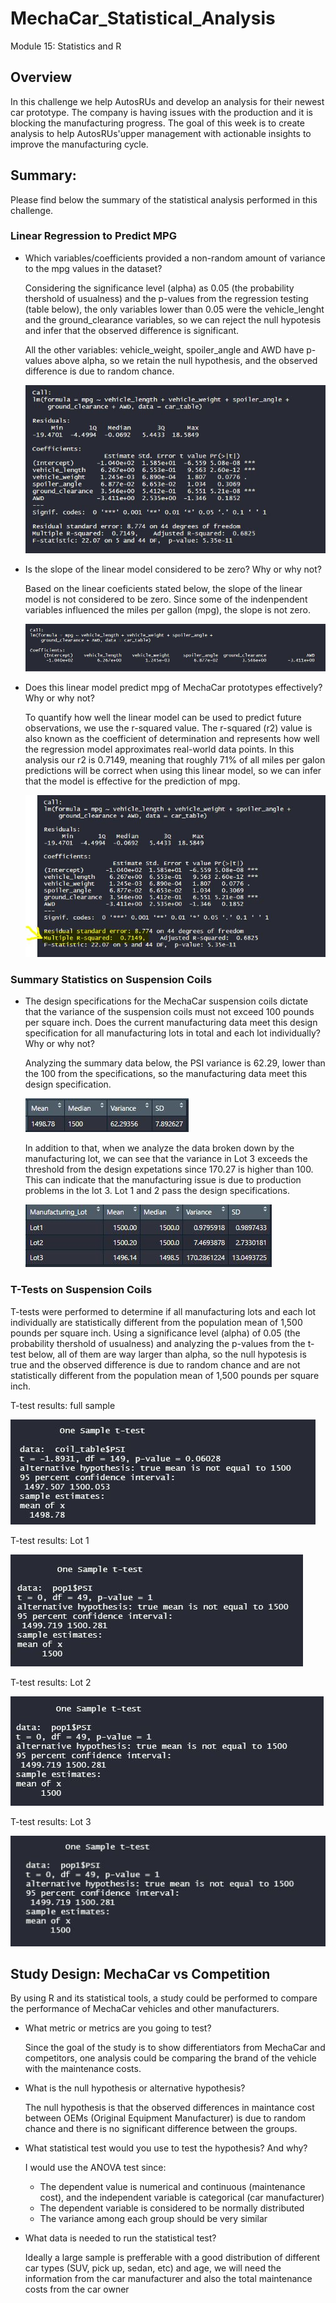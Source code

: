# MechaCar_Statistical_Analysis
Module 15: Statistics and R

## Overview
In this challenge we help AutosRUs and develop an analysis for their newest car prototype. The company is having issues with the production and it is blocking the manufacturing progress. 
The goal of this week is to create analysis to help AutosRUs'upper management with actionable insights to improve the manufacturing cycle. 

## Summary:
Please find below the summary of the statistical analysis performed in this challenge. 

### Linear Regression to Predict MPG
 
* Which variables/coefficients provided a non-random amount of variance to the mpg values in the dataset?
    
    Considering the significance level (alpha) as 0.05 (the probability thershold of usualness) and the p-values from the regression testing (table below), the only variables lower than 0.05 were the vehicle_lenght and the ground_clearance variables, so we can reject the null hypotesis and infer that the observed difference is significant.

    All the other variables: vehicle_weight, spoiler_angle and AWD have p-values above alpha, so we retain the null hypothesis, and the observed difference is due to random chance. 

    ![ScreenShot](https://github.com/liviamiyabara/MechaCar_Statistical_Analysis/blob/main/Resources/linear_regression_summary_stats.JPG)

* Is the slope of the linear model considered to be zero? Why or why not?

    Based on the linear coeficients stated below, the slope of the linear model is not considered to be zero. Since some of the indenpendent variables influenced the miles per gallon (mpg), the slope is not zero.

    ![ScreenShot](https://github.com/liviamiyabara/MechaCar_Statistical_Analysis/blob/main/Resources/linear_regression.JPG)

* Does this linear model predict mpg of MechaCar prototypes effectively? Why or why not?

    To quantify how well the linear model can be used to predict future observations, we use the r-squared value. The r-squared (r2) value is also known as the coefficient of determination and represents how well the regression model approximates real-world data points. In this analysis our r2 is 0.7149, meaning that roughly 71% of all miles per galon predictions will be correct when using this linear model, so we can infer that the model is effective for the prediction of mpg. 

    ![ScreenShot](https://github.com/liviamiyabara/MechaCar_Statistical_Analysis/blob/main/Resources/linear_regression_summary_stats_r2.JPG)

### Summary Statistics on Suspension Coils

* The design specifications for the MechaCar suspension coils dictate that the variance of the suspension coils must not exceed 100 pounds per square inch. Does the current manufacturing data meet this design specification for all manufacturing lots in total and each lot individually? Why or why not?

    Analyzing the summary data below, the PSI variance is 62.29, lower than the 100 from the specifications, so the manufacturing data meet this design specification.

    ![ScreenShot](https://github.com/liviamiyabara/MechaCar_Statistical_Analysis/blob/main/Resources/total_summary.JPG)

    In addition to that, when we analyze the data broken down by the manufacturing lot, we can see that the variance in Lot 3 exceeds the threshold from the design expetations since 170.27 is higher than 100. 
    This can indicate that the manufacturing issue is due to production problems in the lot 3. Lot 1 and 2 pass the design specifications. 

    ![ScreenShot](https://github.com/liviamiyabara/MechaCar_Statistical_Analysis/blob/main/Resources/lot_summary.JPG)
    
### T-Tests on Suspension Coils

T-tests were performed to determine if all manufacturing lots and each lot individually are statistically different from the population mean of 1,500 pounds per square inch.
Using a significance level (alpha) of 0.05 (the probability thershold of usualness) and analyzing the p-values from the t-test below, all of them are way larger than alpha, so the null hypotesis is true and the observed difference is due to random chance and are not statistically different from the population mean of 1,500 pounds per square inch.

T-test results: full sample

![ScreenShot](https://github.com/liviamiyabara/MechaCar_Statistical_Analysis/blob/main/Resources/t_test_full_sample.JPG)

T-test results: Lot 1

![ScreenShot](https://github.com/liviamiyabara/MechaCar_Statistical_Analysis/blob/main/Resources/t_test_lot1.JPG)

T-test results: Lot 2

![ScreenShot](https://github.com/liviamiyabara/MechaCar_Statistical_Analysis/blob/main/Resources/t_test_lot2.JPG)

T-test results: Lot 3

![ScreenShot](https://github.com/liviamiyabara/MechaCar_Statistical_Analysis/blob/main/Resources/t_test_lot3.JPG)

## Study Design: MechaCar vs Competition

By using R and its statistical tools, a study could be performed to compare the performance of MechaCar vehicles and other manufacturers. 

* What metric or metrics are you going to test?

    Since the goal of the study is to show differentiators from MechaCar and competitors, one analysis could be comparing the brand of the vehicle with the maintenance costs.

* What is the null hypothesis or alternative hypothesis?

    The null hypothesis is that the observed differences in maintance cost between OEMs (Original Equipment Manufacturer) is due to random chance and there is no significant difference between the groups.

* What statistical test would you use to test the hypothesis? And why?

    I would use the ANOVA test since:
    * The dependent value is numerical and continuous (maintenance cost), and the independent variable is categorical (car manufacturer)
    * The dependent variable is considered to be normally distributed
    * The variance among each group should be very similar

* What data is needed to run the statistical test?
    
    Ideally a large sample is prefferable with a good distribution of different car types (SUV, pick up, sedan, etc) and age, we will need the information from the car manufacturer and also the total maintenance costs from the car owner 
